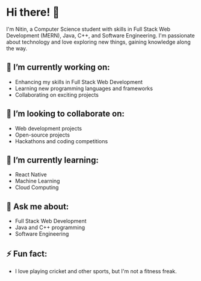 # Hi there! 👋

I'm Nitin, a Computer Science student with skills in Full Stack Web Development (MERN), Java, C++, and Software Engineering.
I'm passionate about technology and love exploring new things, gaining knowledge along the way.
## 🔭 I’m currently working on:

- Enhancing my skills in Full Stack Web Development
- Learning new programming languages and frameworks
- Collaborating on exciting projects

## 👯 I’m looking to collaborate on:

- Web development projects
- Open-source projects
- Hackathons and coding competitions

## 🌱 I’m currently learning:

- React Native
- Machine Learning
- Cloud Computing

## 💬 Ask me about:

- Full Stack Web Development
- Java and C++ programming
- Software Engineering

## ⚡ Fun fact:

- I love playing cricket and other sports, but I'm not a fitness freak.
